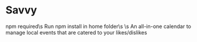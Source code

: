 # Savvy

npm required\s
Run npm install in home folder\s
\s
An all-in-one calendar to manage local events that are catered to your likes/dislikes
